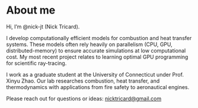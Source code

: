 # About me


Hi, I’m @nick-jt (Nick Tricard). 

I develop computationally efficient models for combustion and heat transfer systems.
These models often rely heavily on parallelism (CPU, GPU, distributed-memory) to ensure accurate simulations at low computational cost.
My most recent project relates to learning optimal GPU programming for scientific ray-tracing.

I work as a graduate student at the University of Connecticut under Prof. Xinyu Zhao.
Our lab researches combustion, heat transfer, and thermodynamics with applications from fire safety to aeronautical engines.

Please reach out for questions or ideas: nicktricard@gmail.com
